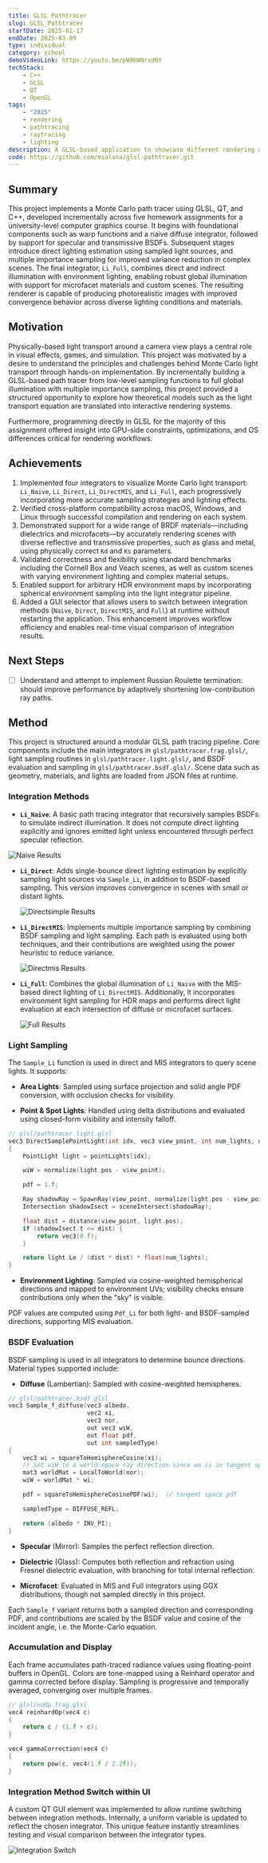 ```yaml
---
title: GLSL Pathtracer
slug: GLSL_Pathtracer
startDate: 2025-01-17
endDate: 2025-03-09
type: individual
category: school
demoVideoLink: https://youtu.be/pW9bWNrxd6Y
techStack:
    - C++
    - GLSL
    - QT
    - OpenGL
tags:
    - "2025"
    - rendering
    - pathtracing
    - raytracing
    - lighting
description: A GLSL-based application to showcase different rendering methods associated with the Monte Carlo Light Transport algorithm.
code: https://github.com/mialana/glsl-pathtracer.git
---
```


## Summary

This project implements a Monte Carlo path tracer using GLSL, QT, and C++, developed incrementally across five homework assignments for a university-level computer graphics course. It begins with foundational components such as warp functions and a naive diffuse integrator, followed by support for specular and transmissive BSDFs. Subsequent stages introduce direct lighting estimation using sampled light sources, and multiple importance sampling for improved variance reduction in complex scenes. The final integrator, `Li_Full`, combines direct and indirect illumination with environment lighting, enabling robust global illumination with support for microfacet materials and custom scenes. The resulting renderer is capable of producing photorealistic images with improved convergence behavior across diverse lighting conditions and materials.

## Motivation

Physically-based light transport around a camera view plays a central role in visual effects, games, and simulation. This project was motivated by a desire to understand the principles and challenges behind Monte Carlo light transport through hands-on implementation. By incrementally building a GLSL-based path tracer from low-level sampling functions to full global illumination with multiple importance sampling, this project provided a structured opportunity to explore how theoretical models such as the light transport equation are translated into interactive rendering systems.

Furthermore, programming directly in GLSL for the majority of this assignment offered insight into GPU-side constraints, optimizations, and OS differences critical for rendering workflows.

## Achievements

1. Implemented four integrators to visualize Monte Carlo light transport: `Li_Naive`, `Li_Direct`, `Li_DirectMIS`, and `Li_Full`, each progressively incorporating more accurate sampling strategies and lighting effects.
2. Verified cross-platform compatibility across macOS, Windows, and Linux through successful compilation and rendering on each system.
3. Demonstrated support for a wide range of BRDF materials—including dielectrics and microfacets—by accurately rendering scenes with diverse reflective and transmissive properties, such as glass and metal, using physically correct `Kd` and `Ks` parameters.
4. Validated correctness and flexibility using standard benchmarks including the Cornell Box and Veach scenes, as well as custom scenes with varying environment lighting and complex material setups.
5. Enabled support for arbitrary HDR environment maps by incorporating spherical environment sampling into the light integrator pipeline.
6. Added a GUI selector that allows users to switch between integration methods (`Naive`, `Direct`, `DirectMIS`, and `Full`) at runtime without restarting the application. This enhancement improves workflow efficiency and enables real-time visual comparison of integration results.

## Next Steps

- [ ] Understand and attempt to implement Russian Roulette termination: should improve performance by adaptively shortening low-contribution ray paths.

## Method

This project is structured around a modular GLSL path tracing pipeline. Core components include the main integrators in `glsl/pathtracer.frag.glsl/`, light sampling routines in `glsl/pathtracer.light.glsl/`, and BSDF evaluation and sampling in `glsl/pathtracer.bsdf.glsl/`. Scene data such as geometry, materials, and lights are loaded from JSON files at runtime.

### Integration Methods

- **`Li_Naive`**: A basic path tracing integrator that recursively samples BSDFs to simulate indirect illumination. It does not compute direct lighting explicitly and ignores emitted light unless encountered through perfect specular reflection.

![Naive Results](./assets/naive_results.png)

- **`Li_Direct`**: Adds single-bounce direct lighting estimation by explicitly sampling light sources via `Sample_Li`, in addition to BSDF-based sampling. This version improves convergence in scenes with small or distant lights.

    ![Directsimple Results](./assets/directsimple_results.png)

- **`Li_DirectMIS`**: Implements multiple importance sampling by combining BSDF sampling and light sampling. Each path is evaluated using both techniques, and their contributions are weighted using the power heuristic to reduce variance.

    ![Directmis Results](./assets/directmis_results.png)

- **`Li_Full`**: Combines the global illumination of `Li_Naive` with the MIS-based direct lighting of `Li_DirectMIS`. Additionally, it incorporates environment light sampling for HDR maps and performs direct light evaluation at each intersection of diffuse or microfacet surfaces.

    ![Full Results](./assets/full_results.png)

### Light Sampling

The `Sample_Li` function is used in direct and MIS integrators to query scene lights. It supports:

- **Area Lights**: Sampled using surface projection and solid angle PDF conversion, with occlusion checks for visibility.

- **Point & Spot Lights**: Handled using delta distributions and evaluated using closed-form visibility and intensity falloff.

```cpp
// glsl/pathtracer.light.glsl
vec3 DirectSamplePointLight(int idx, vec3 view_point, int num_lights, out vec3 wiW, out float pdf)
{
    PointLight light = pointLights[idx];

    wiW = normalize(light.pos - view_point);

    pdf = 1.f;

    Ray shadowRay = SpawnRay(view_point, normalize(light.pos - view_point));
    Intersection shadowIsect = sceneIntersect(shadowRay);

    float dist = distance(view_point, light.pos);
    if (shadowIsect.t <= dist) {
        return vec3(0.f);
    }

    return light.Le / (dist * dist) * float(num_lights);
}
```

- **Environment Lighting**: Sampled via cosine-weighted hemispherical directions and mapped to environment UVs; visibility checks ensure contributions only when the "sky" is visible.

PDF values are computed using `Pdf_Li` for both light- and BSDF-sampled directions, supporting MIS evaluation.

### BSDF Evaluation

BSDF sampling is used in all integrators to determine bounce directions. Material types supported include:

- **Diffuse** (Lambertian): Sampled with cosine-weighted hemispheres.

```cpp
// glsl/pathtracer.bsdf.glsl
vec3 Sample_f_diffuse(vec3 albedo,
                      vec2 xi,
                      vec3 nor,
                      out vec3 wiW,
                      out float pdf,
                      out int sampledType)
{
    vec3 wi = squareToHemisphereCosine(xi);
    // Set wiW to a world-space ray direction since wo is in tangent space.
    mat3 worldMat = LocalToWorld(nor);
    wiW = worldMat * wi;

    pdf = squareToHemisphereCosinePDF(wi);  // tangent space pdf

    sampledType = DIFFUSE_REFL;

    return (albedo * INV_PI);
}
```

- **Specular** (Mirror): Samples the perfect reflection direction.

- **Dielectric** (Glass): Computes both reflection and refraction using Fresnel dielectric evaluation, with branching for total internal reflection.

- **Microfacet**: Evaluated in MIS and Full integrators using GGX distributions, though not sampled directly in this project.

Each `Sample_f` variant returns both a sampled direction and corresponding PDF, and contributions are scaled by the BSDF value and cosine of the incident angle, i.e. the Monte-Carlo equation.

### Accumulation and Display

Each frame accumulates path-traced radiance values using floating-point buffers in OpenGL. Colors are tone-mapped using a Reinhard operator and gamma corrected before display. Sampling is progressive and temporally averaged, converging over multiple frames.

```cpp
// glsl/noOp.frag.glsl
vec4 reinhardOp(vec4 c)
{
    return c / (1.f + c);
}

vec4 gammaCorrection(vec4 c)
{
    return pow(c, vec4(1.f / 2.2f));
}
```

### Integration Method Switch within UI

A custom QT GUI element was implemented to allow runtime switching between integration methods. Internally, a uniform variable is updated to reflect the chosen integrator. This unique feature instantly streamlines testing and visual comparison between the integrator types.

![Integration Switch](./assets/integration_switch.gif)
